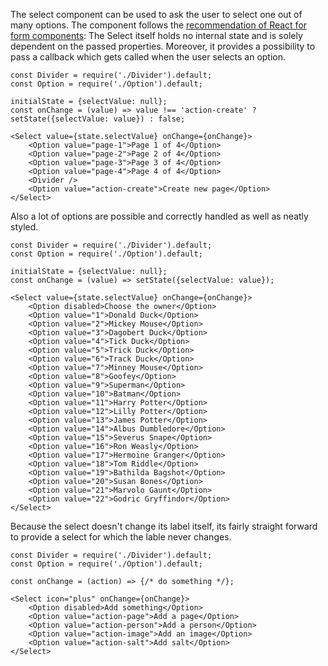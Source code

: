 The select component can be used to ask the user to select one out of many options.
The component follows the [recommendation of React for form components](https://facebook.github.io/react/docs/forms.html):
The Select itself holds no internal state and is solely dependent on the passed properties. Moreover, it provides
a possibility to pass a callback which gets called when the user selects an option.
```
const Divider = require('./Divider').default;
const Option = require('./Option').default;

initialState = {selectValue: null};
const onChange = (value) => value !== 'action-create' ? setState({selectValue: value}) : false;

<Select value={state.selectValue} onChange={onChange}>
    <Option value="page-1">Page 1 of 4</Option>
    <Option value="page-2">Page 2 of 4</Option>
    <Option value="page-3">Page 3 of 4</Option>
    <Option value="page-4">Page 4 of 4</Option>
    <Divider />
    <Option value="action-create">Create new page</Option>
</Select>
```

Also a lot of options are possible and correctly handled as well as neatly styled.
```
const Divider = require('./Divider').default;
const Option = require('./Option').default;

initialState = {selectValue: null};
const onChange = (value) => setState({selectValue: value});

<Select value={state.selectValue} onChange={onChange}>
    <Option disabled>Choose the owner</Option>
    <Option value="1">Donald Duck</Option>
    <Option value="2">Mickey Mouse</Option>
    <Option value="3">Dagobert Duck</Option>
    <Option value="4">Tick Duck</Option>
    <Option value="5">Trick Duck</Option>
    <Option value="6">Track Duck</Option>
    <Option value="7">Minney Mouse</Option>
    <Option value="8">Goofey</Option>
    <Option value="9">Superman</Option>
    <Option value="10">Batman</Option>
    <Option value="11">Harry Potter</Option>
    <Option value="12">Lilly Potter</Option>
    <Option value="13">James Potter</Option>
    <Option value="14">Albus Dumbledore</Option>
    <Option value="15">Severus Snape</Option>
    <Option value="16">Ron Weasly</Option>
    <Option value="17">Hermoine Granger</Option>
    <Option value="18">Tom Riddle</Option>
    <Option value="19">Bathilda Bagshot</Option>
    <Option value="20">Susan Bones</Option>
    <Option value="21">Marvolo Gaunt</Option>
    <Option value="22">Godric Gryffindor</Option>
</Select>
```

Because the select doesn't change its label itself, its fairly straight forward to provide a select
for which the lable never changes.
```
const Divider = require('./Divider').default;
const Option = require('./Option').default;

const onChange = (action) => {/* do something */};

<Select icon="plus" onChange={onChange}>
    <Option disabled>Add something</Option>
    <Option value="action-page">Add a page</Option>
    <Option value="action-person">Add a person</Option>
    <Option value="action-image">Add an image</Option>
    <Option value="action-salt">Add salt</Option>
</Select>
```
